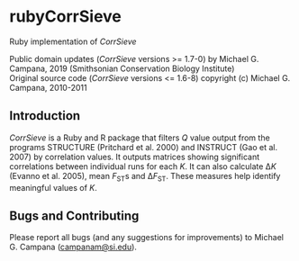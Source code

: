 # rubyCorrSieve
Ruby implementation of *CorrSieve*

Public domain updates (*CorrSieve* versions >= 1.7-0) by Michael G. Campana, 2019 (Smithsonian Conservation Biology Institute)  
Original source code (*CorrSieve* versions <= 1.6-8) copyright (c) Michael G. Campana, 2010-2011  

## Introduction
*CorrSieve* is a Ruby and R package that filters *Q* value output from the programs STRUCTURE (Pritchard et al. 2000) and INSTRUCT (Gao et al. 2007) by correlation values. It outputs matrices showing significant correlations between individual runs for each *K*. It can also calculate Δ*K* (Evanno et al. 2005), mean *F*<sub>ST</sub>s and Δ*F*<sub>ST</sub>. These measures help identify meaningful values of *K*.  

## Bugs and Contributing
Please report all bugs (and any suggestions for improvements) to Michael G. Campana (campanam@si.edu).  
